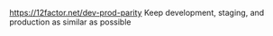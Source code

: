 https://12factor.net/dev-prod-parity
Keep development, staging, and production as similar as possible
